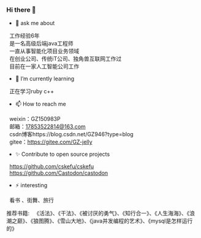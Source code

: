 ### Hi there 👋

- 💬 ask me about
  
 &nbsp;&nbsp;工作经验6年</br>
 &nbsp;&nbsp;是一名高级后端java工程师</br>
 &nbsp;&nbsp;一直从事智能化项目业务领域</br>
 &nbsp;&nbsp;在创业公司、传统iT公司、独角兽互联网工作过</br>
 &nbsp;&nbsp;目前在一家人工智能公司工作</br>
 
- 🌱 I’m currently learning
  
 &nbsp;&nbsp;正在学习ruby c++</br>

- 📫 How to reach me
  
 &nbsp;&nbsp;weixin：GZ150983P</br>
 &nbsp;&nbsp;邮箱：17853522814@163.com</br>
 &nbsp;&nbsp;csdn博客https://blog.csdn.net/GZ946?type=blog</br>
 &nbsp;&nbsp;gitee：https://gitee.com/GZ-jelly</br>

- ✨ Contribute to open source projects
  
 &nbsp;&nbsp;https://github.com/cskefu/cskefu</br>
 &nbsp;&nbsp;https://github.com/Castodon/castodon</br>
   
- ⚡ interesting
  
 &nbsp;&nbsp;看书 、街舞、旅行 

 推荐书籍:
 &nbsp;&nbsp;《活法》、《干法》、《被讨厌的勇气》、《知行合一》、《人生海海》、《浪潮之巅》、《狼图腾》、《雪山大地》、《java并发编程的艺术》、《mysql是怎样运行的》
 
 

